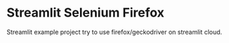 # Streamlit Selenium Firefox

Streamlit example project try to use firefox/geckodriver on streamlit cloud.
